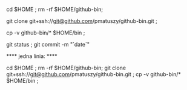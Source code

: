 cd $HOME ; rm -rf $HOME/github-bin;

git clone git+ssh://git@github.com/pmatuszy/github-bin.git ;

cp -v github-bin/* $HOME/bin ;

git status ; git commit -m "\`date\`"


**** jedna linia: ****

cd $HOME ; rm -rf $HOME/github-bin; git clone git+ssh://git@github.com/pmatuszy/github-bin.git ; cp -v github-bin/* $HOME/bin ;

